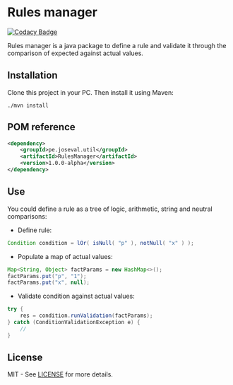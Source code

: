 # Rules manager

[![Codacy Badge](https://api.codacy.com/project/badge/Grade/c796636d6fde4031834c68692c23983b)](https://app.codacy.com/app/joveval/rules-manager?utm_source=github.com&utm_medium=referral&utm_content=joveval/rules-manager&utm_campaign=Badge_Grade_Dashboard)

Rules manager is a java package to define a rule and validate it through the comparison of expected against actual values.

## Installation
Clone this project in your PC. Then install it using Maven:

``` batch
./mvn install
```
## POM reference

``` xml
<dependency>
	<groupId>pe.joseval.util</groupId>
	<artifactId>RulesManager</artifactId>
	<version>1.0.0-alpha</version>
</dependency>
```
## Use
You could define a rule as a tree of logic, arithmetic, string and neutral comparisons:

*	Define rule:

``` java
Condition condition = lOr( isNull( "p" ), notNull( "x" ) );
```
*	Populate a map of actual values:

``` java
Map<String, Object> factParams = new HashMap<>();
factParams.put("p", "1");
factParams.put("x", null);
```
*	Validate condition against actual values:

``` java
try {
	res = condition.runValidation(factParams);
} catch (ConditionValidationException e) {
	//
}
```

## License
MIT - See [LICENSE](https://github.com/joveval/rules-manager/blob/master/LICENSE) for more details.
